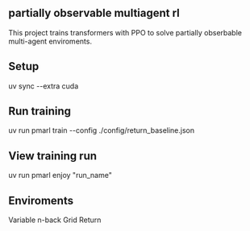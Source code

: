 ## partially observable multiagent rl


This project trains transformers with PPO to solve partially obserbable multi-agent enviroments.


## Setup

uv sync --extra cuda

## Run training

uv run pmarl train --config ./config/return_baseline.json

## View training run

uv run pmarl enjoy "run_name"

## Enviroments

Variable n-back
Grid Return
